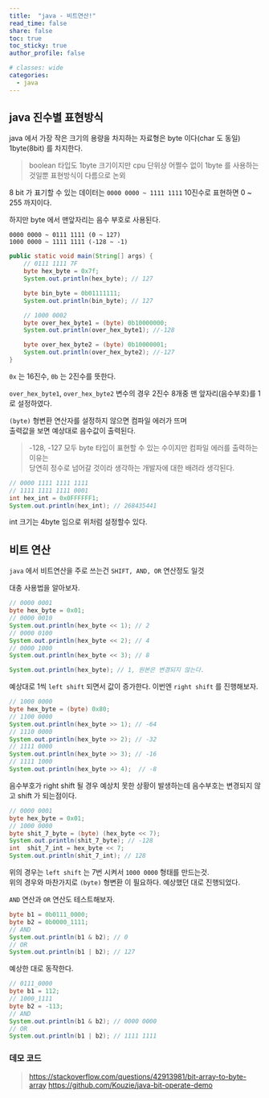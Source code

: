 ```yaml
---
title:  "java - 비트연산!"
read_time: false
share: false
toc: true
toc_sticky: true
author_profile: false

# classes: wide
categories:
  - java
---
```


## java 진수별 표현방식   

java 에서 가장 작은 크기의 용량을 차지하는 자료형은 byte 이다(char 도 동일)  
1byte(8bit) 를 차지한다.  

> boolean 타입도 1byte 크기이지만 cpu 단위상 어쩔수 없이 1byte 를 사용하는 것일뿐 표현방식이 다름으로 논외

8 bit 가 표기할 수 있는 데이터는 `0000 0000 ~ 1111 1111`
10진수로 표현하면 0 ~ 255 까지이다.  

하지만 byte 에서 맨앞자리는 음수 부호로 사용된다.  

```
0000 0000 ~ 0111 1111 (0 ~ 127)
1000 0000 ~ 1111 1111 (-128 ~ -1)
```


```java
public static void main(String[] args) {
    // 0111 1111 7F
    byte hex_byte = 0x7f;
    System.out.println(hex_byte); // 127

    byte bin_byte = 0b01111111;
    System.out.println(bin_byte); // 127

    // 1000 0002
    byte over_hex_byte1 = (byte) 0b10000000;
    System.out.println(over_hex_byte1); //-128

    byte over_hex_byte2 = (byte) 0b10000001;
    System.out.println(over_hex_byte2); //-127
}
```

`0x` 는 16진수, `0b` 는 2진수를 뜻한다.  

`over_hex_byte1`, `over_hex_byte2` 변수의 경우 2진수 8개중 맨 앞자리(음수부호)를 1로 설정하였다.  

`(byte)` 형변환 연산자를 설정하지 않으면 컴파일 에러가 뜨며  
출력값을 보면 예상대로 음수값이 출력된다.  

> -128, -127 모두 byte 타입이 표현할 수 있는 수이지만 컴파일 에러를 출력하는 이유는  
당연히 정수로 넘어갈 것이라 생각하는 개발자에 대한 배려라 생각된다.  

```java
// 0000 1111 1111 1111
// 1111 1111 1111 0001
int hex_int = 0x0FFFFFF1;
System.out.println(hex_int); // 268435441
```

int 크기는 4byte 임으로 위처럼 설정할수 있다.   

## 비트 연산  

`java` 에서 비트연산을 주로 쓰는건 `SHIFT, AND, OR` 연산정도 일것  

대충 사용법을 알아보자.  

```java
// 0000 0001
byte hex_byte = 0x01;
// 0000 0010
System.out.println(hex_byte << 1); // 2
// 0000 0100
System.out.println(hex_byte << 2); // 4
// 0000 1000
System.out.println(hex_byte << 3); // 8

System.out.println(hex_byte); // 1, 원본은 변경되지 않는다.
```

예상대로 1씩 `left shift` 되면서 값이 증가한다.
이번엔 `right shift` 를 진행해보자.  

```java
// 1000 0000
byte hex_byte = (byte) 0x80;
// 1100 0000
System.out.println(hex_byte >> 1); // -64
// 1110 0000
System.out.println(hex_byte >> 2); // -32
// 1111 0000
System.out.println(hex_byte >> 3); // -16
// 1111 1000
System.out.println(hex_byte >> 4);  // -8
```

음수부호가 right shift 될 경우 예상치 못한 상황이 발생하는데
음수부호는 변경되지 않고 shift 가 되는점이다.  


```java
// 0000 0001
byte hex_byte = 0x01;
// 1000 0000
byte shit_7_byte = (byte) (hex_byte << 7);
System.out.println(shit_7_byte); // -128
int  shit_7_int = hex_byte << 7;
System.out.println(shit_7_int); // 128
```

위의 경우는 `left shift` 는 7번 시켜서 `1000 0000` 형태를 만드는것.  
위의 경우와 마찬가지로 `(byte)` 형변환 이 필요하다.
예상했던 대로 진행되었다.  

`AND` 연산과 `OR` 연산도 테스트해보자.  

```java
byte b1 = 0b0111_0000;
byte b2 = 0b0000_1111;
// AND
System.out.println(b1 & b2); // 0
// OR
System.out.println(b1 | b2); // 127
```

예상한 대로 동작한다.  

```java
// 0111_0000
byte b1 = 112;
// 1000_1111
byte b2 = -113;
// AND
System.out.println(b1 & b2); // 0000 0000
// OR
System.out.println(b1 | b2); // 1111 1111
```


### 데모 코드

> <https://stackoverflow.com/questions/42913981/bit-array-to-byte-array>
> <https://github.com/Kouzie/java-bit-operate-demo>